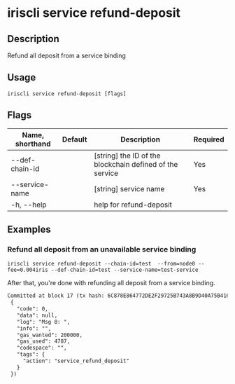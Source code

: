 # iriscli service refund-deposit 

## Description

Refund all deposit from a service binding

## Usage

```
iriscli service refund-deposit [flags]
```

## Flags

| Name, shorthand       | Default                 | Description                                                                                                                                           | Required |
| --------------------- | ----------------------- | ----------------------------------------------------------------------------------------------------------------------------------------------------- | -------- |
| --def-chain-id        |                         | [string] the ID of the blockchain defined of the service                                                                                              |  Yes     |
| --service-name        |                         |  [string] service name                                                                                                                                |  Yes     |
| -h, --help            |                         |  help for refund-deposit                                                                                                                              |          |

## Examples

### Refund all deposit from an unavailable service binding
```shell
iriscli service refund-deposit --chain-id=test  --from=node0 --fee=0.004iris --def-chain-id=test --service-name=test-service
```

After that, you're done with refunding all deposit from a service binding.

```txt
Committed at block 17 (tx hash: 6C878E864772DE2F29725B743A8B9D40A75B41688F16C278634674653BFD1DFA, response:
 {
   "code": 0,
   "data": null,
   "log": "Msg 0: ",
   "info": "",
   "gas_wanted": 200000,
   "gas_used": 4787,
   "codespace": "",
   "tags": {
     "action": "service_refund_deposit"
   }
 })
```